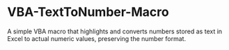 # VBA-TextToNumber-Macro
A simple VBA macro that highlights and converts numbers stored as text in Excel to actual numeric values, preserving the number format.
